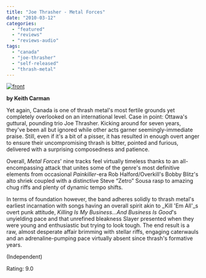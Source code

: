 ```yaml
---
title: "Joe Thrasher - Metal Forces"
date: "2010-03-12"
categories: 
  - "featured"
  - "reviews"
  - "reviews-audio"
tags: 
  - "canada"
  - "joe-thrasher"
  - "self-released"
  - "thrash-metal"
---
```


[![front](http://www.hellbound.ca/wp-content/uploads/2010/03/front-300x292.jpg "front")](http://www.hellbound.ca/wp-content/uploads/2010/03/front.jpg)

**by Keith Carman**

Yet again, Canada is one of thrash metal's most fertile grounds yet completely overlooked on an international level. Case in point: Ottawa's guttural, pounding trio Joe Thrasher. Kicking around for seven years, they've been all but ignored while other acts garner seemingly-immediate praise. Still, even if it's a bit of a pisser, it has resulted in enough overt anger to ensure their uncompromising thrash is bitter, pointed and furious, delivered with a surprising composedness and patience.

Overall, _Metal Forces_' nine tracks feel virtually timeless thanks to an all-encompassing attack that unites some of the genre's most definitive elements from occasional _Painkiller_\-era Rob Halford/Overkill's Bobby Blitz's alto shriek coupled with a distinctive Steve “Zetro” Sousa rasp to amazing chug riffs and plenty of dynamic tempo shifts.

In terms of foundation however, the band adheres solidly to thrash metal's earliest incarnation with songs having an overall spirit akin to _Kill 'Em All'_s overt punk attitude, _Killing Is My Business...And Business Is Good_'s unyielding pace and that unrefined bleakness Slayer presented when they were young and enthusiastic but trying to look tough. The end result is a raw, almost desperate affair brimming with stellar riffs, engaging caterwauls and an adrenaline-pumping pace virtually absent since thrash's formative years.

(Independent)

Rating: 9.0
